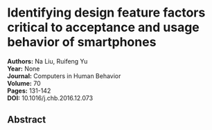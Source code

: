 # Identifying design feature factors critical to acceptance and usage behavior of smartphones

**Authors:** Na Liu, Ruifeng Yu  
**Year:** None  
**Journal:** Computers in Human Behavior  
**Volume:** 70  
**Pages:** 131-142  
**DOI:** 10.1016/j.chb.2016.12.073  

## Abstract


